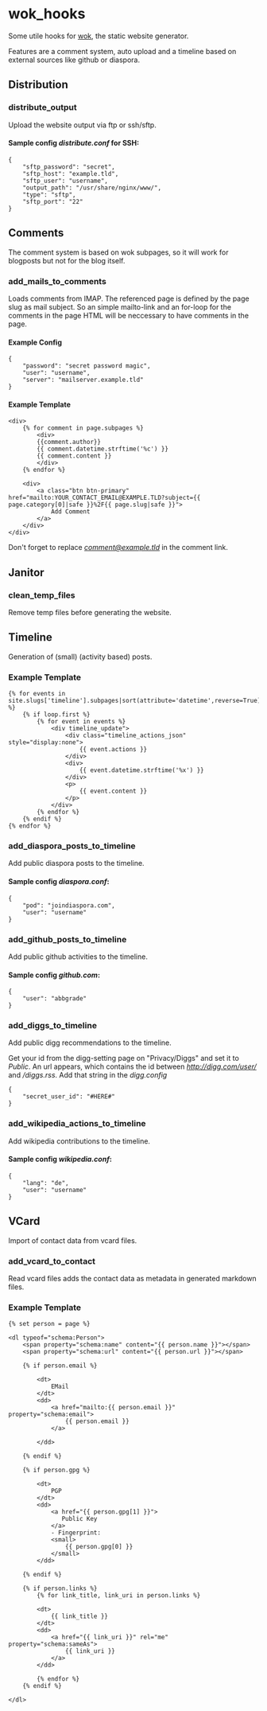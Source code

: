 # wok_hooks

Some utile hooks for [wok](https://github.com/mythmon/wok), the static website generator.

Features are a comment system, auto upload and a timeline based on external sources like github or diaspora.

## Distribution

### distribute_output

Upload the website output via ftp or ssh/sftp.

#### Sample config *distribute.conf* for SSH:

	{
		"sftp_password": "secret", 
		"sftp_host": "example.tld", 
		"sftp_user": "username", 
		"output_path": "/usr/share/nginx/www/", 
		"type": "sftp", 
		"sftp_port": "22"
	}

## Comments

The comment system is based on wok subpages, so it will work for blogposts but not for the blog itself.

### add_mails_to_comments

Loads comments from IMAP.
The referenced page is defined by the page slug as mail subject.
So an simple mailto-link and an for-loop for the comments in the page HTML will be neccessary to have comments in the page.

#### Example Config

    {
        "password": "secret password magic", 
        "user": "username", 
        "server": "mailserver.example.tld"
    }

#### Example Template

    <div>
        {% for comment in page.subpages %}
            <div>
            {{comment.author}}
            {{ comment.datetime.strftime('%c') }}
            {{ comment.content }}
            </div>
        {% endfor %}

        <div>
            <a class="btn btn-primary" href="mailto:YOUR_CONTACT_EMAIL@EXAMPLE.TLD?subject={{ page.category[0]|safe }}%2F{{ page.slug|safe }}">
                Add Comment
            </a>
        </div>
    </div>
    
Don't forget to replace *comment@example.tld* in the comment link.

## Janitor

### clean_temp_files

Remove temp files before generating the website.

## Timeline

Generation of (small) (activity based) posts.

### Example Template

    {% for events in site.slugs['timeline'].subpages|sort(attribute='datetime',reverse=True)|batch(10) %}
        {% if loop.first %}
            {% for event in events %}
                <div timeline_update">
                    <div class="timeline_actions_json" style="display:none">
                        {{ event.actions }}
                    </div>
                    <div>
                        {{ event.datetime.strftime('%x') }}
                    </div>
                    <p>
                        {{ event.content }}
                    </p>
                </div>
            {% endfor %}
        {% endif %}
    {% endfor %}

### add_diaspora_posts_to_timeline

Add public diaspora posts to the timeline.

#### Sample config *diaspora.conf*:

	{
		"pod": "joindiaspora.com", 
		"user": "username"
	}

### add_github_posts_to_timeline

Add public github activities to the timeline.

#### Sample config *github.com*:
	
	{
		"user": "abbgrade"
	}

### add_diggs_to_timeline

Add public digg recommendations to the timeline.

Get your id from the digg-setting page on "Privacy/Diggs" and set it to *Public*.
An url appears, which contains the id between *http://digg.com/user/* and */diggs.rss*.
Add that string in the *digg.config*

	{
		"secret_user_id": "#HERE#"
	}

### add_wikipedia_actions_to_timeline

 Add wikipedia contributions to the timeline.

#### Sample config *wikipedia.conf*:

    {
        "lang": "de",
        "user": "username"
    }

## VCard

Import of contact data from vcard files.

### add_vcard_to_contact

Read vcard files adds the contact data as metadata in generated markdown files.

### Example Template
    
    {% set person = page %}
    
    <dl typeof="schema:Person">
        <span property="schema:name" content="{{ person.name }}"></span>
        <span property="schema:url" content="{{ person.url }}"></span>
    
        {% if person.email %}
    
            <dt>
                EMail
            </dt>
            <dd>
                <a href="mailto:{{ person.email }}" property="schema:email">
                    {{ person.email }}
                </a>
    
            </dd>
    
        {% endif %}
    
        {% if person.gpg %}
    
            <dt>
                PGP
            </dt>
            <dd>
                <a href="{{ person.gpg[1] }}">
                   Public Key
                </a>
                - Fingerprint:
                <small>
                    {{ person.gpg[0] }}
                </small>
            </dd>
    
        {% endif %}
    
        {% if person.links %}
            {% for link_title, link_uri in person.links %}
    
            <dt>
                {{ link_title }}
            </dt>
            <dd>
                <a href="{{ link_uri }}" rel="me" property="schema:sameAs">
                    {{ link_uri }}
                </a>
            </dd>
    
            {% endfor %}
        {% endif %}
    
    </dl>
